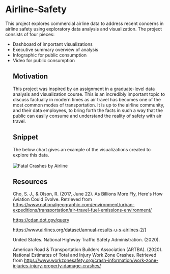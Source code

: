 # Airline-Safety
This project explores commercial airline data to address recent concerns in airline safety using exploratory data analysis and visualization. The project consists of four pieces:

<ul>
  <li>Dashboard of important visualizations</li>
  <li>Executive summary overview of analysis</li>
  <li>Infographic for public consumption</li>
  <li>Video for public consumption</li>

## Motivation
This project was inspired by an assignment in a graduate-level data analysis and visualization course. This is an incredibly important topic to discuss factually in modern times as air travel has becomes one of the most common modes of transportation. It is up to the airline community, and their data employees, to bring forth the facts in such a way that the public can easily consume and understand the reality of safety with air travel.

## Snippet
The below chart gives an example of the visualizations created to explore this data.<br/>
<br/>
<img src="https://i.imgur.com/dgKODHw.png" title="Fatal Crashes by Airline">

## Resources
Cho, S. J., & Olson, R. (2017, June 22). As Billions More Fly, Here's How Aviation Could Evolve. Retrieved from https://www.nationalgeographic.com/environment/urban-expeditions/transportation/air-travel-fuel-emissions-environment/

https://cdan.dot.gov/query

https://www.airlines.org/dataset/annual-results-u-s-airlines-2/]

United States. National Highway Traffic Safety Administration. (2020).

American Road & Transportation Builders Association (ARTBA). (2020). National Estimates of Total and Injury Work Zone Crashes. Retrieved from https://www.workzonesafety.org/crash-information/work-zone-injuries-injury-property-damage-crashes/
